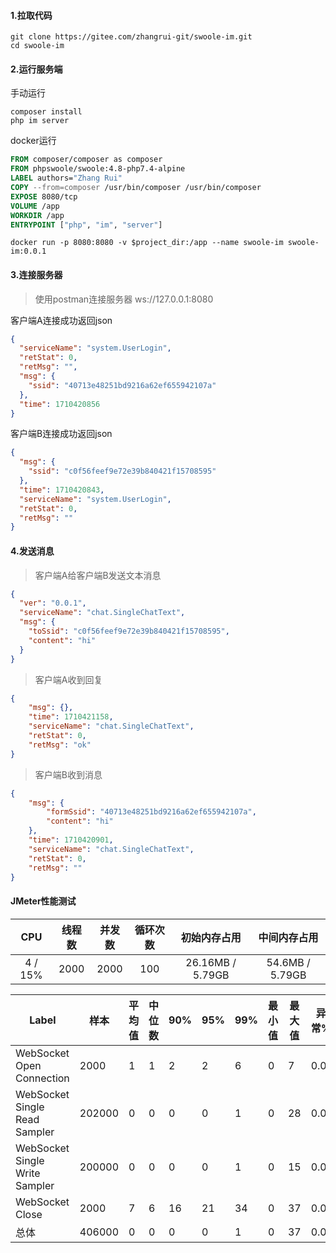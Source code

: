 #### 1.拉取代码
```shell
git clone https://gitee.com/zhangrui-git/swoole-im.git
cd swoole-im
```
#### 2.运行服务端
手动运行
```shell
composer install
php im server
```
docker运行
```dockerfile
FROM composer/composer as composer
FROM phpswoole/swoole:4.8-php7.4-alpine
LABEL authors="Zhang Rui"
COPY --from=composer /usr/bin/composer /usr/bin/composer
EXPOSE 8080/tcp
VOLUME /app
WORKDIR /app
ENTRYPOINT ["php", "im", "server"]
```
```shell
docker run -p 8080:8080 -v $project_dir:/app --name swoole-im swoole-im:0.0.1
```
#### 3.连接服务器
> 使用postman连接服务器 ws://127.0.0.1:8080

客户端A连接成功返回json
```json
{
  "serviceName": "system.UserLogin",
  "retStat": 0,
  "retMsg": "",
  "msg": {
    "ssid": "40713e48251bd9216a62ef655942107a"
  },
  "time": 1710420856
}
```
客户端B连接成功返回json
```json
{
  "msg": {
    "ssid": "c0f56feef9e72e39b840421f15708595"
  },
  "time": 1710420843,
  "serviceName": "system.UserLogin",
  "retStat": 0,
  "retMsg": ""
}
```
#### 4.发送消息
> 客户端A给客户端B发送文本消息

```json
{
  "ver": "0.0.1",
  "serviceName": "chat.SingleChatText",
  "msg": {
    "toSsid": "c0f56feef9e72e39b840421f15708595",
    "content": "hi"
  }
}
```
> 客户端A收到回复

```json
{
    "msg": {},
    "time": 1710421158,
    "serviceName": "chat.SingleChatText",
    "retStat": 0,
    "retMsg": "ok"
}
```
> 客户端B收到消息

```json
{
    "msg": {
        "formSsid": "40713e48251bd9216a62ef655942107a",
        "content": "hi"
    },
    "time": 1710420901,
    "serviceName": "chat.SingleChatText",
    "retStat": 0,
    "retMsg": ""
}
```
#### JMeter性能测试
|   CPU   |线程数|并发数|循环次数|初始内存占用|中间内存占用|
|:-------:|:---:|:---:|:---:|:---:|:---:|
| 4 / 15% |2000|2000|100|26.16MB / 5.79GB|54.6MB / 5.79GB|

|Label|样本|平均值|中位数|90%|95%|99%|最小值|最大值|异常%|吞吐量|接收KB/sec|发送KB/sec|
|---|---|---|---|---|---|---|---|---|---|---|---|---|
|WebSocket Open Connection|2000|1|1|2|2|6|0|7|0.0|1001.00|179.86|149.56|
|WebSocket Single Read Sampler|202000|0|0|0|0|1|0|28|0.0|988.96|115.03|0.0|
|WebSocket Single Write Sampler|200000|0|0|0|0|1|0|15|0.0|988.96|0.0|124.58|
|WebSocket Close|2000|7|6|16|21|34|0|37|0.0|875.27|23.07|26.49|
|总体|406000|0|0|0|0|1|0|37|0.0|1987.63|117.04|125.10|
